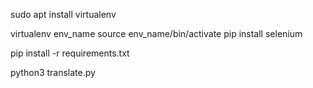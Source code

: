 sudo apt install virtualenv

virtualenv env_name 
source env_name/bin/activate
pip install selenium

pip install -r requirements.txt

python3 translate.py
